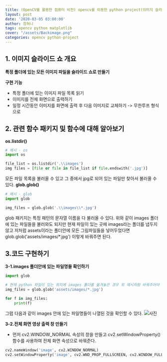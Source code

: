 ```yaml
---
title: (OpenCV를 활용한 컴퓨터 비전) opencv를 이용한 python project(이미지 슬라이드쇼 만들기)
layout: post
date: '2020-03-05 03:00:00'
author: 창혀니
tags: opencv python matplotlib
cover: "/assets/Backimage.png"
categories: opencv python-project
---
```


## 1. 이미지 슬라이드 쇼 개요
**특정 폴더에 있는 모든 이미지 파일을 슬라이드 쇼로 만들기**

**구현 기능**
- 특정 폴더에 있는 이미지 파일 목록 읽기
- 이미지를 전체 화면으로 출력하기
- 일정 시간동안 이미지를 화면에 출력 후 다음 이미지로 교체하기 -> 무한루프 형식으로

## 2. 관련 함수 패키지 및 함수에 대해 알아보기
**os.listdir()**
``` python
# 예시 - os
import os

file_list = os.listdir('.\\images')
img files = [file or file in file_list if file.endswith('.jpg')]
```
모든 파일 목록을 불러올 수 있고 그 중에서 jpg로 되어 있는 파일만 찾아서 불러올 수 있다.
**glob.glob()**
``` python
# 예시 - glob
import glob

img_files = glob.glob('.\\images\\*.jpg')
```
glob 패키지는 특정 패턴의 문자열 이름을 다 불러올 수 있다. 위와 같이 images 폴더에 있는 파일들을 불러와도 되지만 현재 파일이 있는 곳에 images라는 폴더를 냅두지 않고
저처럼 assets이라는 폴더안에 모든 그림파일들을 넣어두었다면 glob.glob('assets/images/*.jpg') 이렇게 바꿔주면 된다.

## 3.코드 구현하기
**3-1.images 폴더안에 있는 파일명들 확인하기**
``` python
import glob

# 현재 python 파일이 있는 위치에 images 폴더를 옮겨놓은 경우 위 예시처럼 바꿔주어야 함
img_files = glob.glob('assets/images/*.jpg')

for f in img_files:
    print(f) 
```

그럼 다음과 같이 images 안에 있는 파일명들이 나열된 것을 확인할 수 있다.
![사진](/assets/slideshow-1.png)

**3-2.전체 화면 영상 출력 창 만들기**
- 먼저 cv2.WINDOW_NORMAL 속성의 창을 만들고 cv2.setWindowProperty() 함수를 사용하여 전체 화면 속성으로 바꿔준다.
``` python
cv2.nameWindow('image', cv2.WINDOW_NORMAL)
cv2.setWindowProperty('image', cv2.WND_PROP_FULLSCREEN, cv2.WINDOW_FULLSCREEN)
```